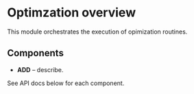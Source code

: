 # Optimzation overview

This module orchestrates the execution of opimization routines.

## Components

- **ADD** – describe.

See API docs below for each component.